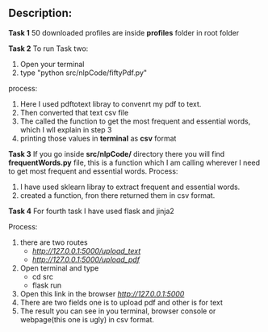## Description:

**Task 1**
50 downloaded profiles are inside **profiles** folder in root folder

**Task 2**
To run Task two:

1. Open your terminal
2. type "python src/nlpCode/fiftyPdf.py"

process:

1. Here I used pdftotext libray to convenrt my pdf to text.
2. Then converted that text csv file
3. The called the function to get the most frequent and essential words, which I wll explain in step 3
4. printing those values in **terminal** as **csv** format

**Task 3**
If you go inside **src/nlpCode/** directory there you will find **frequentWords.py** file, this is a function which I am calling wherever I need to get most frequent and essential words.
Process:

1. I have used sklearn libray to extract frequent and essential words.
2. created a function, fron there returned them in csv format.

**Task 4**
For fourth task I have used flask and jinja2

Process:

1. there are two routes
   - *http://127.0.0.1:5000/upload_text*
   - *http://127.0.0.1:5000/upload_pdf*
2. Open terminal and type
   - cd src
   - flask run
3. Open this link in the browser *http://127.0.0.1:5000*
4. There are two fields one is to upload pdf and other is for text
5. The result you can see in you terminal, browser console or webpage(this one is ugly) in csv format.
